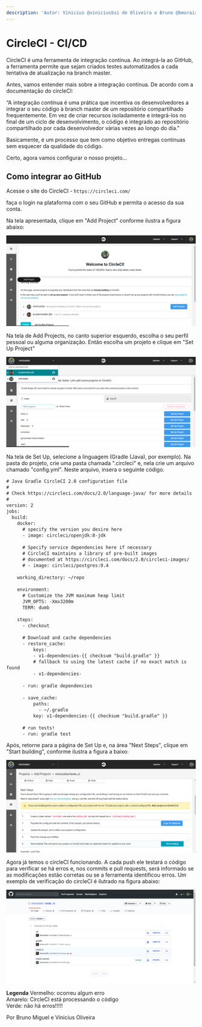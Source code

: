 ```yaml
---
description: 'Autor: Vinicius @viniciusbsi de Oliveira e Bruno @bmorais21 Miguel'
---
```


# CircleCI - CI/CD

CircleCI é uma ferramenta de integração contínua. Ao integrá-la ao GitHub, a ferramenta permite que sejam criados testes automatizados a cada tentativa de atualização na branch master.

Antes, vamos entender mais sobre a integração contínua. De acordo com a documentação do circleCI:

“A integração contínua é uma prática que incentiva os desenvolvedores a integrar o seu código à branch master de um repositório compartilhado frequentemente. Em vez de criar recursos isoladamente e integrá-los no final de um ciclo de desenvolvimento, o código é integrado ao repositório compartilhado por cada desenvolvedor várias vezes ao longo do dia.”

Basicamente, é um processo que tem como objetivo entregas contínuas sem esquecer da qualidade do código.

Certo, agora vamos configurar o nosso projeto...

## Como integrar ao GitHub

Acesse o site do CircleCI - `https://circleci.com/`

faça o login na plataforma com o seu GitHub e permita o acesso da sua conta.

Na tela apresentada, clique em "Add Project" conforme ilustra a figura abaixo:

![img1](../.gitbook/assets/imgci1.png)

Na tela de Add Projects, no canto superior esquerdo, escolha o seu perfil pessoal ou alguma organização. Então escolha um projeto e clique em "Set Up Project"

![img2](../.gitbook/assets/imgci2.png)

Na tela de Set Up, selecione a linguagem \(Gradle \(Java\), por exemplo\). Na pasta do projeto, crie uma pasta chamada ".circleci" e, nela crie um arquivo chamado "config.yml". Neste arquivo, insera o seguinte código.

```text
# Java Gradle CircleCI 2.0 configuration file
#
# Check https://circleci.com/docs/2.0/language-java/ for more details
#
version: 2
jobs:
  build:
    docker:
      # specify the version you desire here
      - image: circleci/openjdk:8-jdk

      # Specify service dependencies here if necessary
      # CircleCI maintains a library of pre-built images
      # documented at https://circleci.com/docs/2.0/circleci-images/
      # - image: circleci/postgres:9.4

    working_directory: ~/repo

    environment:
      # Customize the JVM maximum heap limit
      JVM_OPTS: -Xmx3200m
      TERM: dumb

    steps:
      - checkout

      # Download and cache dependencies
      - restore_cache:
          keys:
          - v1-dependencies-{{ checksum "build.gradle" }}
          # fallback to using the latest cache if no exact match is found
          - v1-dependencies-

      - run: gradle dependencies

      - save_cache:
          paths:
            - ~/.gradle
          key: v1-dependencies-{{ checksum "build.gradle" }}

      # run tests!
      - run: gradle test
```

Após, retorne para a página de Set Up e, na área "Next Steps", clique em "Start building", conforme ilustra a figura a baixo:

![img3](../.gitbook/assets/imgci3.png)

Agora já temos o circleCI funcionando. A cada push ele testará o código para verificar se há erros e, nos commits e pull requests, será informado se as modificações estão corretas ou se a ferramenta identificou erros. Um exemplo de verificação do circleCI é ilutrado na figura abaixo:

![img4](../.gitbook/assets/imgci4.png)

**Legenda** Vermelho: ocorreu algum erro  
 Amarelo: CircleCI está processando o código  
 Verde: não há erros!!!!!

Por Bruno Miguel e Vinicius Oliveira

